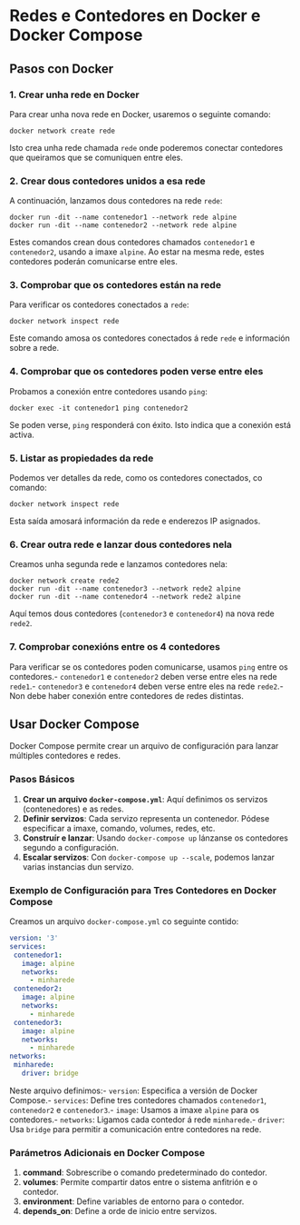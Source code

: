 # Redes e Contedores en Docker e Docker Compose
 ## Pasos con Docker
 ### 1. Crear unha rede en Docker
 Para crear unha nova rede en Docker, usaremos o seguinte comando:
 ```
 docker network create rede
 ```
 Isto crea unha rede chamada `rede` onde poderemos conectar contedores que queiramos que se comuniquen entre eles.
 ### 2. Crear dous contedores unidos a esa rede
 A continuación, lanzamos dous contedores na rede `rede`:
 ```
 docker run -dit --name contenedor1 --network rede alpine
 docker run -dit --name contenedor2 --network rede alpine
 ```
 Estes comandos crean dous contedores chamados `contenedor1` e `contenedor2`, usando a imaxe `alpine`. 
Ao estar na mesma rede, estes contedores poderán comunicarse entre eles.
 ### 3. Comprobar que os contedores están na rede
 Para verificar os contedores conectados a `rede`:
 ```
 docker network inspect rede
 ```
Este comando amosa os contedores conectados á rede `rede` e información sobre a rede.
 ### 4. Comprobar que os contedores poden verse entre eles
 Probamos a conexión entre contedores usando `ping`:
 ```
 docker exec -it contenedor1 ping contenedor2
 ```
 Se poden verse, `ping` responderá con éxito. Isto indica que a conexión está activa.
 ### 5. Listar as propiedades da rede
 Podemos ver detalles da rede, como os contedores conectados, co comando:
 ```
 docker network inspect rede
 ```
 Esta saída amosará información da rede e enderezos IP asignados.
 ### 6. Crear outra rede e lanzar dous contedores nela
 Creamos unha segunda rede e lanzamos contedores nela:
 ```
 docker network create rede2
 docker run -dit --name contenedor3 --network rede2 alpine
 docker run -dit --name contenedor4 --network rede2 alpine
 ```
 Aquí temos dous contedores (`contenedor3` e `contenedor4`) na nova rede `rede2`.
 ### 7. Comprobar conexións entre os 4 contedores
Para verificar se os contedores poden comunicarse, usamos `ping` entre os contedores.- `contenedor1` e `contenedor2` deben verse entre eles na rede `rede1`.- `contenedor3` e `contenedor4` deben verse entre eles na rede `rede2`.- Non debe haber conexión entre contedores de redes distintas.
 ## Usar Docker Compose
 Docker Compose permite crear un arquivo de configuración para lanzar múltiples contedores e redes.
 ### Pasos Básicos
 1. **Crear un arquivo `docker-compose.yml`**: Aquí definimos os servizos (contenedores) e as redes.
 2. **Definir servizos**: Cada servizo representa un contenedor. Pódese especificar a imaxe, comando, volumes, redes, etc.
 3. **Construír e lanzar**: Usando `docker-compose up` lánzanse os contedores segundo a configuración.
 4. **Escalar servizos**: Con `docker-compose up --scale`, podemos lanzar varias instancias dun servizo.
 ### Exemplo de Configuración para Tres Contedores en Docker Compose
 Creamos un arquivo `docker-compose.yml` co seguinte contido:
 ```yaml
 version: '3'
 services:
  contenedor1:
    image: alpine
    networks:
      - minharede
  contenedor2:
    image: alpine
    networks:
      - minharede
  contenedor3:
    image: alpine
    networks:
      - minharede
 networks:
  minharede:
    driver: bridge
 ```
 Neste arquivo definimos:- `version`: Especifica a versión de Docker Compose.- `services`: Define tres contedores chamados `contenedor1`, `contenedor2` e `contenedor3`.- `image`: Usamos a imaxe `alpine` para os contedores.- `networks`: Ligamos cada contedor á rede `minharede`.- `driver`: Usa `bridge` para permitir a comunicación entre contedores na rede.
 ### Parámetros Adicionais en Docker Compose
 1. **command**: Sobrescribe o comando predeterminado do contedor.
2. **volumes**: Permite compartir datos entre o sistema anfitrión e o contedor.
 3. **environment**: Define variables de entorno para o contedor.
 4. **depends_on**: Define a orde de inicio entre servizos.
